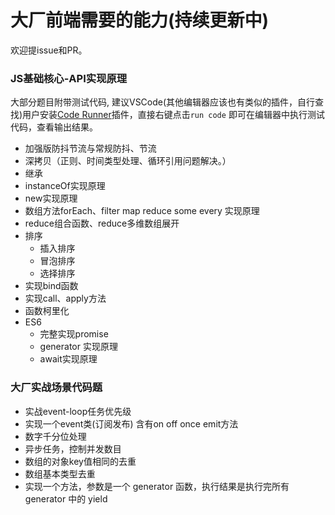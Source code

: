 # 大厂前端需要的能力(持续更新中)

欢迎提issue和PR。

### JS基础核心-API实现原理

<!-- TODO: vscode 打断点调试 -->
大部分题目附带测试代码, 建议VSCode(其他编辑器应该也有类似的插件，自行查找)用户安装[Code Runner](https://marketplace.visualstudio.com/items?itemName=formulahendry.code-runner)插件，直接右键点击`run code` 即可在编辑器中执行测试代码，查看输出结果。

<!-- TODO: 添加链接 -->
* 加强版防抖节流与常规防抖、节流
* 深拷贝（正则、时间类型处理、循环引用问题解决。）
* 继承
* instanceOf实现原理
* new实现原理
* 数组方法forEach、filter map reduce some every 实现原理
* reduce组合函数、reduce多维数组展开
* 排序
    * 插入排序
    * 冒泡排序
    * 选择排序
* 实现bind函数
* 实现call、apply方法
* 函数柯里化
* ES6
    * 完整实现promise
    * generator 实现原理
    * await实现原理

### 大厂实战场景代码题

* 实战event-loop任务优先级
* 实现一个event类(订阅发布) 含有on off once emit方法
* 数字千分位处理
* 异步任务，控制并发数目
* 数组的对象key值相同的去重
* 数组基本类型去重
* 实现一个方法，参数是一个 generator 函数，执行结果是执行完所有 generator 中的 yield



